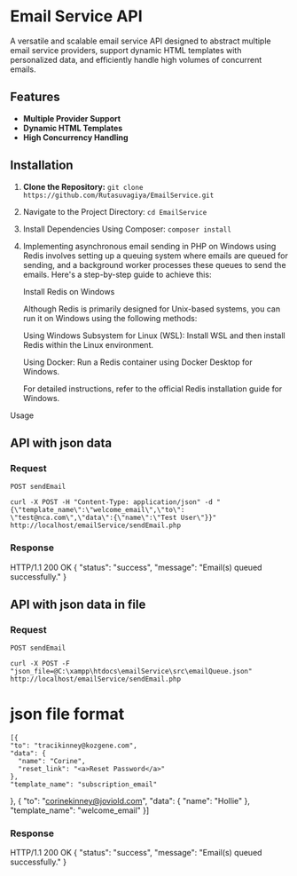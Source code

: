 # Email Service API

A versatile and scalable email service API designed to abstract multiple email service providers, support dynamic HTML templates with personalized data, and efficiently handle high volumes of concurrent emails.

## Features

- **Multiple Provider Support** 
- **Dynamic HTML Templates** 
- **High Concurrency Handling** 


## Installation

1. **Clone the Repository:**
`git clone https://github.com/Rutasuvagiya/EmailService.git`

2. Navigate to the Project Directory:
`cd EmailService`

3. Install Dependencies Using Composer:
`composer install`

4. Implementing asynchronous email sending in PHP on Windows using Redis involves setting up a queuing system where emails are queued for sending, and a background worker processes these queues to send the emails. Here's a step-by-step guide to achieve this:

    Install Redis on Windows

    Although Redis is primarily designed for Unix-based systems, you can run it on Windows using the following methods:

    Using Windows Subsystem for Linux (WSL): Install WSL and then install Redis within the Linux environment.

    Using Docker: Run a Redis container using Docker Desktop for Windows.

    For detailed instructions, refer to the official Redis installation guide for Windows.



Usage
## API with json data

### Request

`POST sendEmail`

    curl -X POST -H "Content-Type: application/json" -d "{\"template_name\":\"welcome_email\",\"to\": \"test@nca.com\",\"data\":{\"name\":\"Test User\"}}" http://localhost/emailService/sendEmail.php

### Response
HTTP/1.1 200 OK
      {
        "status": "success",
        "message": "Email(s) queued successfully."
      }

## API with json data in file

### Request

`POST sendEmail`

    curl -X POST -F "json_file=@C:\xampp\htdocs\emailService\src\emailQueue.json" http://localhost/emailService/sendEmail.php

# json file format
    [{
    "to": "tracikinney@kozgene.com",
    "data": {
      "name": "Corine",
      "reset_link": "<a>Reset Password</a>"
    },
    "template_name": "subscription_email"
  },
  {
    "to": "corinekinney@joviold.com",
    "data": {
      "name": "Hollie"
    },
    "template_name": "welcome_email"
  }]

### Response
HTTP/1.1 200 OK
      {
        "status": "success",
        "message": "Email(s) queued successfully."
      }

